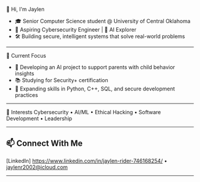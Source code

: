 👋 Hi, I'm Jaylen

- 🎓 Senior Computer Science student @ University of Central Oklahoma  
- 🔐 Aspiring Cybersecurity Engineer | 🤖 AI Explorer  
- 🛠️ Building secure, intelligent systems that solve real-world problems

---

🚀 Current Focus
- 🤖 Developing an AI project to support parents with child behavior insights  
- 📚 Studying for Security+ certification  
- 🧪 Expanding skills in Python, C++, SQL, and secure development practices

---

🔎 Interests
Cybersecurity • AI/ML • Ethical Hacking • Software Development • Leadership  

---

## 📫 Connect With Me  
[LinkedIn] https://www.linkedin.com/in/jaylen-rider-746168254/ • jaylenr2002@icloud.com

---

